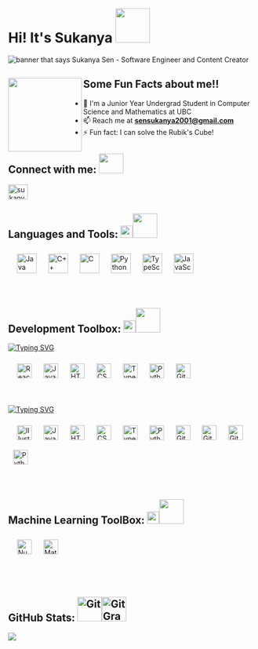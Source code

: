 # Hi! It's Sukanya <img src= "https://media.giphy.com/media/w1OBpBd7kJqHrJnJ13/giphy.gif" width= "70" height= "70">  
<img src="https://media.giphy.com/media/okvuC4pXs205JSUcJy/giphy.gif" alt="banner that says Sukanya Sen - Software Engineer and Content Creator">



## Some Fun Facts about me!! <img align="left" width="150" height="150" src="https://github.com/M0nica/M0nica/blob/main/octomonica/m0nica-octocat-rotating.gif?raw=true">

- 🔭 I'm a Junior Year Undergrad Student in Computer Science and Mathematics at UBC
- 📫 Reach me at **sensukanya2001@gmail.com**
- ⚡ Fun fact: I can solve the Rubik's Cube!



## Connect with me: <img src= "https://media.giphy.com/media/reJXZ8T1oUqinGzZnY/giphy.gif" width= "50" height= "40">
<p align="left">
<a href="https://www.linkedin.com/in/sukanya-sen-15843a192/" target="blank"><img align="center" src="https://raw.githubusercontent.com/rahuldkjain/github-profile-readme-generator/master/src/images/icons/Social/linked-in-alt.svg" alt="sukanya-sen" height="30" width="40" /></a>
</p>




## Languages and Tools: <img src="https://media.giphy.com/media/UVG0BN8TOMKkPOJS6e/giphy.gif" width="25px"><img src="https://media.giphy.com/media/6LMDGsUHsdRC0/giphy.gif" width="50px">

&nbsp;&nbsp;<img style="margin: 10px" src="https://profilinator.rishav.dev/skills-assets/java-original-wordmark.svg" alt="Java" height="40" />
<img style="margin: 10px" src="https://profilinator.rishav.dev/skills-assets/cplusplus-original.svg" alt="C++" height="40" />
<img style="margin: 10px" src="https://profilinator.rishav.dev/skills-assets/c-original.svg" alt="C" height="40" />
<img style="margin: 10px" src="https://profilinator.rishav.dev/skills-assets/python-original.svg" alt="Python" height="40" /> 
<img style="margin: 10px" src="https://profilinator.rishav.dev/skills-assets/typescript-original.svg" alt="TypeScript" height="40" /> 
<img style="margin: 10px" src="https://profilinator.rishav.dev/skills-assets/javascript-original.svg" alt="JavaScript" height="40" /> 


<br>

## Development Toolbox: <img src="https://media.giphy.com/media/UVG0BN8TOMKkPOJS6e/giphy.gif" width="25px"><img src="https://media.giphy.com/media/6LMDGsUHsdRC0/giphy.gif" width="50px">

[![Typing SVG](https://readme-typing-svg.herokuapp.com?font=Zilla+Slab&color=ff8c00&size=30&width=500&lines=FrontEnd)](https://git.io/typing-svg)

&nbsp;&nbsp;<img style="margin: 10px" src="https://profilinator.rishav.dev/skills-assets/react-original-wordmark.svg" alt="React" height="30" />
<img style="margin: 10px" src="https://profilinator.rishav.dev/skills-assets/javascript-original.svg" alt="Javascript" height="30" />
<img style="margin: 10px" src="https://profilinator.rishav.dev/skills-assets/html5-original-wordmark.svg" alt="HTML5" height="30" /> 
<img style="margin: 10px" src="https://profilinator.rishav.dev/skills-assets/css3-original-wordmark.svg" alt="CSS3" height="30" /> 
<img style="margin: 10px" src="https://profilinator.rishav.dev/skills-assets/typescript-original.svg" alt="TypeScript" height="30" /> 
<img style="margin: 10px" src="https://profilinator.rishav.dev/skills-assets/python-original.svg" alt="Python" height="30" />
<img style="margin: 10px" src="https://profilinator.rishav.dev/skills-assets/git-scm-icon.svg" alt="Git" height="30" />

<br>


[![Typing SVG](https://readme-typing-svg.herokuapp.com?font=Zilla+Slab&color=ff8c00&size=30&width=500&lines=BackEnd)](https://git.io/typing-svg)

&nbsp;&nbsp;<img style="margin: 10px" src="https://profilinator.rishav.dev/skills-assets/adobe_illustrator-icon.svg" alt="Illustrator" height="30" />
<img style="margin: 10px" src="https://profilinator.rishav.dev/skills-assets/photoshop-plain.svg" alt="Javascript" height="30" />
<img style="margin: 10px" src="https://profilinator.rishav.dev/skills-assets/adobeindesign.svg" alt="HTML5" height="30" /> 
<img style="margin: 10px" src="https://profilinator.rishav.dev/skills-assets/adobepremierepro.png" alt="CSS3" height="30" /> 
<img style="margin: 10px" src="https://profilinator.rishav.dev/skills-assets/adobexd.png" alt="TypeScript" height="30" /> 
<img style="margin: 10px" src="https://profilinator.rishav.dev/skills-assets/tableau.svg" alt="Python" height="30" />
<img style="margin: 10px" src="https://profilinator.rishav.dev/skills-assets/logo-title.svg" alt="Git" height="30" />
<img style="margin: 10px" src="https://profilinator.rishav.dev/skills-assets/wordpress.png" alt="Git" height="30" />
<img style="margin: 10px" src="https://profilinator.rishav.dev/skills-assets/lightroom.png" alt="Git" height="30" />
<img style="margin: 10px" src="https://profilinator.rishav.dev/skills-assets/figma-icon.svg" alt="Python" height="30" />



<br>




## Machine Learning ToolBox: <img src="https://media.giphy.com/media/UVG0BN8TOMKkPOJS6e/giphy.gif" width="25px"><img src="https://media.giphy.com/media/6LMDGsUHsdRC0/giphy.gif" width="50px">
&nbsp;&nbsp;<img style="margin: 10px" src="https://upload.wikimedia.org/wikipedia/commons/3/31/NumPy_logo_2020.svg" alt="Numpy" height="30" /> 
<img style="margin: 10px" src="https://upload.wikimedia.org/wikipedia/commons/0/01/Created_with_Matplotlib-logo.svg" alt="Matplotlib" height="30" /> 

<br>


<br />

##  GitHub Stats: <img src="https://media.giphy.com/media/KzJkzjggfGN5Py6nkT/giphy.gif" width="50px" alt="Git"/><img src= "https://media.giphy.com/media/AynUwd5uKhIevEWx54/giphy.gif" width="50px" alt="GitGraph"/>&nbsp;<b height="70px"> <br>

<!-- [[Sukanya's GitHub stats](https://github-readme-stats.vercel.app/api?username=ssen04&show_icons=true&theme=radical)](https://github.com/ssen04/github-readme-stats) -->
<p><img align="center" src="https://github-readme-streak-stats.herokuapp.com/?user=ssen04&theme=radical&custom_title=streak-stats&hide_border=true&layout=compact" /></p>
